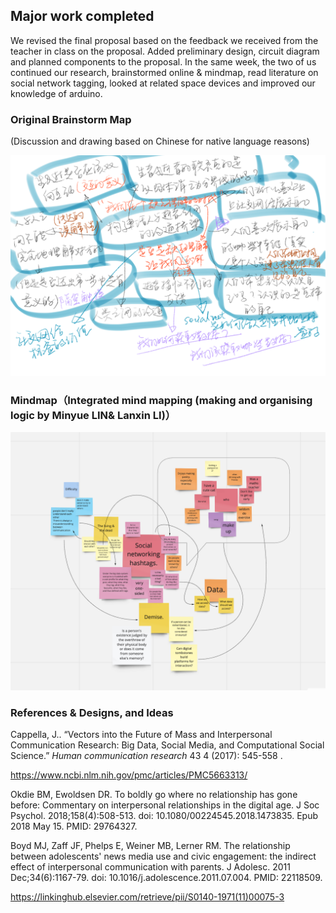
## Major work completed

We revised the final proposal based on the feedback we received from the teacher in class on the proposal. Added preliminary design, circuit diagram and planned components to the proposal. In the same week, the two of us continued our research, brainstormed online & mindmap, read literature on social network tagging, looked at related space devices and improved our knowledge of arduino.

### Original Brainstorm Map
(Discussion and drawing based on Chinese for native language reasons)

![image](https://github.com/mylin04202/img/blob/main/brainstorm.png)

### Mindmap（Integrated mind mapping (making and organising logic by Minyue LIN& Lanxin LI)）

![image](https://github.com/mylin04202/img/blob/main/mindmap.png)


### References & Designs, and Ideas

Cappella, J.. “Vectors into the Future of Mass and Interpersonal Communication Research: Big Data, Social Media, and Computational Social Science.” *Human communication research* 43 4 (2017): 545-558 .

https://www.ncbi.nlm.nih.gov/pmc/articles/PMC5663313/

Okdie BM, Ewoldsen DR. To boldly go where no relationship has gone before: Commentary on interpersonal relationships in the digital age. J Soc Psychol. 2018;158(4):508-513. doi: 10.1080/00224545.2018.1473835. Epub 2018 May 15. PMID: 29764327.



Boyd MJ, Zaff JF, Phelps E, Weiner MB, Lerner RM. The relationship between adolescents' news media use and civic engagement: the indirect effect of interpersonal communication with parents. J Adolesc. 2011 Dec;34(6):1167-79. doi: 10.1016/j.adolescence.2011.07.004. PMID: 22118509.

https://linkinghub.elsevier.com/retrieve/pii/S0140-1971(11)00075-3
